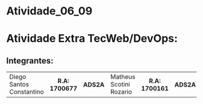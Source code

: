 # Atividade_06_09
<h1>Atividade Extra TecWeb/DevOps: </h1>
<h2>Integrantes:</h2>
<table>
<td>Diego Santos Constantino</td> <th>R.A: 1700677</th> <th>ADS2A</th>
<td>Matheus Scotini Rozario</td> <th>R.A: 1700161</th> <th>ADS2A</th>
